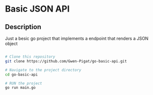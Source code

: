 # Basic JSON API

## Description
Just a besic go project that implements a endpoint that renders a JSON object

```bash

# Clone this repository
git clone https://github.com/Gwen-Pigat/go-basic-api.git

# Navigate to the project directory
cd go-basic-api

# RUN the project
go run main.go
